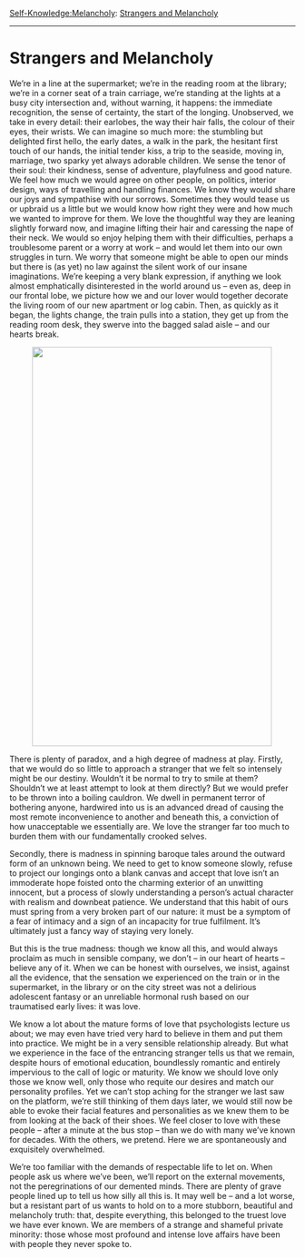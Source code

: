 [Self-Knowledge:](https://www.theschooloflife.com/thebookoflife/category/self-knowledge/)[Melancholy](https://www.theschooloflife.com/thebookoflife/category/self-knowledge/melancholy/): [Strangers and Melancholy](https://www.theschooloflife.com/thebookoflife/crushes-and-melancholy/)

* * *

# Strangers and Melancholy

We’re in a line at the supermarket; we’re in the reading room at the library; we’re in a corner seat of a train carriage, we’re standing at the lights at a busy city intersection and, without warning, it happens: the immediate recognition, the sense of certainty, the start of the longing. Unobserved, we take in every detail: their earlobes, the way their hair falls, the colour of their eyes, their wrists. We can imagine so much more: the stumbling but delighted first hello, the early dates, a walk in the park, the hesitant first touch of our hands, the initial tender kiss, a trip to the seaside, moving in, marriage, two sparky yet always adorable children. We sense the tenor of their soul: their kindness, sense of adventure, playfulness and good nature. We feel how much we would agree on other people, on politics, interior design, ways of travelling and handling finances. We know they would share our joys and sympathise with our sorrows. Sometimes they would tease us or upbraid us a little but we would know how right they were and how much we wanted to improve for them. We love the thoughtful way they are leaning slightly forward now, and imagine lifting their hair and caressing the nape of their neck. We would so enjoy helping them with their difficulties, perhaps a troublesome parent or a worry at work – and would let them into our own struggles in turn. We worry that someone might be able to open our minds but there is (as yet) no law against the silent work of our insane imaginations. We’re keeping a very blank expression, if anything we look almost emphatically disinterested in the world around us – even as, deep in our frontal lobe, we picture how we and our lover would together decorate the living room of our new apartment or log cabin. Then, as quickly as it began, the lights change, the train pulls into a station, they get up from the reading room desk, they swerve into the bagged salad aisle – and our hearts break.

<figure class="aligncenter is-resized"><img src="https://www.theschooloflife.com/thebookoflife/wp-content/uploads/2020/06/b656af71f9bb9b404f96a688bbbb2a7f.jpg" alt="" class="wp-image-24665" width="422" height="704" srcset="https://www.theschooloflife.com/thebookoflife/wp-content/uploads/2020/06/b656af71f9bb9b404f96a688bbbb2a7f.jpg 564w, https://www.theschooloflife.com/thebookoflife/wp-content/uploads/2020/06/b656af71f9bb9b404f96a688bbbb2a7f-180x300.jpg 180w" sizes="(max-width: 422px) 100vw, 422px"></figure>

There is plenty of paradox, and a high degree of madness at play. Firstly, that we would do so little to approach a stranger that we felt so intensely might be our destiny. Wouldn’t it be normal to try to smile at them? Shouldn’t we at least attempt to look at them directly? But we would prefer to be thrown into a boiling cauldron. We dwell in permanent terror of bothering anyone, hardwired into us is an advanced dread of causing the most remote inconvenience to another and beneath this, a conviction of how unacceptable we essentially are. We love the stranger far too much to burden them with our fundamentally crooked selves.

Secondly, there is madness in spinning baroque tales around the outward form of an unknown being. We need to get to know someone slowly, refuse to project our longings onto a blank canvas and accept that love isn’t an immoderate hope foisted onto the charming exterior of an unwitting innocent, but a process of slowly understanding a person’s actual character with realism and downbeat patience. We understand that this habit of ours must spring from a very broken part of our nature: it must be a symptom of a fear of intimacy and a sign of an incapacity for true fulfilment. It’s ultimately just a fancy way of staying very lonely.

But this is the true madness: though we know all this, and would always proclaim as much in sensible company, we don’t – in our heart of hearts – believe any of it. When we can be honest with ourselves, we insist, against all the evidence, that the sensation we experienced on the train or in the supermarket, in the library or on the city street was not a delirious adolescent fantasy or an unreliable hormonal rush based on our traumatised early lives: it was love.&nbsp;

We know a lot about the mature forms of love that psychologists lecture us about; we may even have tried very hard to believe in them and put them into practice. We might be in a very sensible relationship already. But what we experience in the face of the entrancing stranger tells us that we remain, despite hours of emotional education, boundlessly romantic and entirely impervious to the call of logic or maturity. We know we should love only those we know well, only those who requite our desires and match our personality profiles. Yet we can’t stop aching for the stranger we last saw on the platform, we’re still thinking of them days later, we would still now be able to evoke their facial features and personalities as we knew them to be from looking at the back of their shoes. We feel closer to love with these people – after a minute at the bus stop – than we do with many we’ve known for decades. With the others, we pretend. Here we are spontaneously and exquisitely overwhelmed.

We’re too familiar with the demands of respectable life to let on. When people ask us where we’ve been, we’ll report on the external movements, not the peregrinations of our demented minds. There are plenty of grave people lined up to tell us how silly all this is. It may well be – and a lot worse, but a resistant part of us wants to hold on to a more stubborn, beautiful and melancholy truth: that, despite everything, this belonged to the truest love we have ever known. We are members of a strange and shameful private minority: those whose most profound and intense love affairs have been with people they never spoke to.
